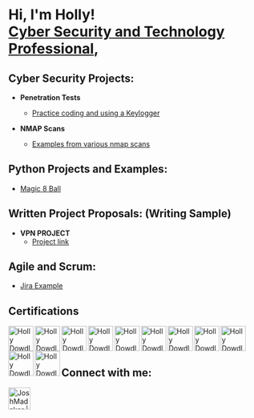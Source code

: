 <h1>Hi, I'm Holly! <br/><a href="https://github.com/cyberwolfgrl">Cyber Security and Technology Professional</a>, </h1>

<h2>Cyber Security Projects:</h2>

- <b>Penetration Tests</b>
  - [Practice coding and using a Keylogger](https://github.com/cyberwolfgrl/Keylogger/tree/main)
 
- <b>NMAP Scans</b>
  - [Examples from various nmap scans](https://github.com/cyberwolfgrl/NMAP-Scans/tree/mai)

<h2>Python Projects and Examples:</h2>
   <a href ="https://github.com/cyberwolfgrl/Python/blob/main/Magic%208%20ball"> <ul> <li>Magic 8 Ball</li></ul></a>
  
    
<h2>Written Project Proposals: (Writing Sample)</h2>

- <b>VPN PROJECT</b>
    - [Project link](https://github.com/cyberwolfgrl/VPN-Project-Proposal/tree/main)
<h2>Agile and Scrum:</h2>
<a href = "https://github.com/cyberwolfgrl/Agile-and-Scrum/tree/main"> <ul> <li>Jira Example </li> </ul> </a> 
  
<h2>Certifications</h2>
<img align="left" alt="Holly Dowdle ISC2" width="50px" height="50px" src="https://i.imgur.com/2CmBNJa.png" />
<img align="left" alt="Holly Dowdle CSIS" width="50px" height="50px" src="https://i.imgur.com/MSY8Sdv.png" />
<img align="left" alt="Holly Dowdle CySA" width="50px" height="50px" src="https://i.imgur.com/92Gkytb.png" />
<img align="left" alt="Holly Dowdle CSAP" width="50px" height="50px" src="https://i.imgur.com/NlH1Oxt.png" />
<img align="left" alt="Holly Dowdle CNVP" width="50px" height="50px" src="https://i.imgur.com/sPkgkTa.png" />
<img align="left" alt="Holly Dowdle Pentest" width="50px" height="50px" src="https://i.imgur.com/fza6N0v.png" />
<img align="left" alt="Holly Dowdle Security" width="50px" height="50px" src="https://i.imgur.com/tiocJTg.png)" />
<img align="left" alt="Holly Dowdle Network" width="50px" height="50px" src="https://i.imgur.com/K6drGd3.png" />
<img align="left" alt="Holly Dowdle CIOS" width="50px" height="50px" src="https://i.imgur.com/Oe66AQk.png" />
<img align="left" alt="Holly Dowdle Project" width="50px" height="50px" src="https://i.imgur.com/QoQViLz.png" />
<img align="left" alt="Holly Dowdle A+" width="50px" height="50px" src="https://i.imgur.com/ssopeTO.png" />

<br/>
<br/>
<br/>

<h2> Connect with me:</h2>

<a href = "https://www.linkedin.com/in/holly-bradshaw-53b8b8128/"><img align="left" alt="JoshMadakor | LinkedIn" width="44px" src="https://cdn.jsdelivr.net/npm/simple-icons@v3/icons/linkedin.svg" /></a>




<!--
**cyberwolfgrl/cyberwolfgrl** is a ✨ _special_ ✨ repository because its `README.md` (this file) appears on your GitHub profile.

Here are some ideas to get you started:

- 🔭 I’m currently working on ...
- 🌱 I’m currently learning ...
- 👯 I’m looking to collaborate on ...
- 🤔 I’m looking for help with ...
- 💬 Ask me about ...
- 📫 How to reach me: ...
- 😄 Pronouns: ...
- ⚡ Fun fact: ...
-->
